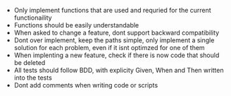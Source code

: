 - Only implement functions that are used and requried for the current functionaility
- Functions should be easily understandable
- When asked to change a feature, dont support backward compatibility
- Dont over implement, keep the paths simple, only implement a single solution for each problem, even if it isnt optimzed for one of them
- When implenting a new feature, check if there is now code that should be deleted
- All tests should follow BDD, with explicity Given, When and Then written into the tests
- Dont add comments when writing code or scripts